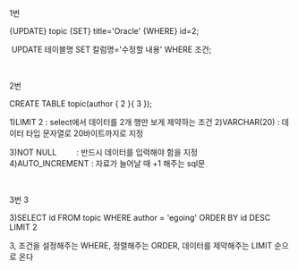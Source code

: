 1번

{UPDATE} topic {SET} title='Oracle' {WHERE} id=2;

 UPDATE 테이블명 SET 칼럼명='수정할 내용' WHERE 조건;   

    

2번 

CREATE TABLE topic(author { 2 }{ 3 });

1)LIMIT 2 : select에서 데이터를 2개 행만 보게 제약하는 조건
2)VARCHAR(20) : 데이터 타입 문자열로 20바이트까지로 지정

3)NOT NULL         : 반드시 데이터를 입력해야 함을 지정  
4)AUTO_INCREMENT : 자료가 늘어날 때 +1 해주는 sql문

    

3번  3

3)SELECT id FROM topic WHERE author = 'egoing' ORDER BY id DESC LIMIT 2

3, 조건을 설정해주는 WHERE, 정렬해주는 ORDER, 데이터를 제약해주는 LIMIT 순으로 온다


